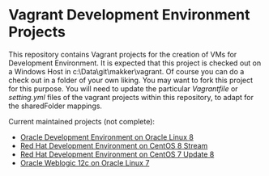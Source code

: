 # Vagrant Development Environment Projects 
This repository contains Vagrant projects for the creation of VMs for Development Environment.
It is expected that this project is checked out on a Windows Host in c:\Data\git\makker\vagrant. 
Of course you can do a check out in a folder of your own liking. You may want to fork this project for this purpose.  You will need to update the particular _Vagrantfile_ or _setting.yml_ files of the vagrant projects within this repository, to adapt for the sharedFolder mappings.

Current maintained projects (not complete):
+ [Oracle Development Environment on Oracle Linux 8](ol8_develop/README.md)
+ [Red Hat Development Environment on CentOS 8 Stream](co8_rh_fuse/README.md)
+ [Red Hat Development Environment on CentOS 7 Update 8](co78_rh_fuse/README.md)
+ [Oracle Weblogic 12c on Oracle Linux 7](ol7_wls12c/README.md)

